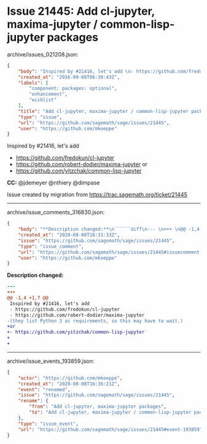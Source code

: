 # Issue 21445: Add cl-jupyter, maxima-jupyter / common-lisp-jupyter packages

archive/issues_021208.json:
```json
{
    "body": "Inspired by #21416, let's add \n- https://github.com/fredokun/cl-jupyter\n- https://github.com/robert-dodier/maxima-jupyter\nor\n- https://github.com/yitzchak/common-lisp-jupyter\n\n\n\n**CC:**  @jdemeyer @nthiery @dimpase\n\nIssue created by migration from https://trac.sagemath.org/ticket/21445\n\n",
    "created_at": "2016-09-08T06:38:43Z",
    "labels": [
        "component: packages: optional",
        "enhancement",
        "wishlist"
    ],
    "title": "Add cl-jupyter, maxima-jupyter / common-lisp-jupyter packages",
    "type": "issue",
    "url": "https://github.com/sagemath/sage/issues/21445",
    "user": "https://github.com/mkoeppe"
}
```
Inspired by #21416, let's add 
- https://github.com/fredokun/cl-jupyter
- https://github.com/robert-dodier/maxima-jupyter
or
- https://github.com/yitzchak/common-lisp-jupyter



**CC:**  @jdemeyer @nthiery @dimpase

Issue created by migration from https://trac.sagemath.org/ticket/21445





---

archive/issue_comments_316830.json:
```json
{
    "body": "**Description changed:**\n``````diff\n--- \n+++ \n@@ -1,4 +1,7 @@\n Inspired by #21416, let's add \n - https://github.com/fredokun/cl-jupyter\n - https://github.com/robert-dodier/maxima-jupyter\n-(they list Python 3 as requirements, so this may have to wait.)\n+or\n+- https://github.com/yitzchak/common-lisp-jupyter\n+\n+\n``````\n",
    "created_at": "2020-08-08T16:31:33Z",
    "issue": "https://github.com/sagemath/sage/issues/21445",
    "type": "issue_comment",
    "url": "https://github.com/sagemath/sage/issues/21445#issuecomment-316830",
    "user": "https://github.com/mkoeppe"
}
```

**Description changed:**
``````diff
--- 
+++ 
@@ -1,4 +1,7 @@
 Inspired by #21416, let's add 
 - https://github.com/fredokun/cl-jupyter
 - https://github.com/robert-dodier/maxima-jupyter
-(they list Python 3 as requirements, so this may have to wait.)
+or
+- https://github.com/yitzchak/common-lisp-jupyter
+
+
``````




---

archive/issue_events_193859.json:
```json
{
    "actor": "https://github.com/mkoeppe",
    "created_at": "2020-08-08T16:36:21Z",
    "event": "renamed",
    "issue": "https://github.com/sagemath/sage/issues/21445",
    "rename": {
        "from": "Add cl-jupyter, maxima-jupyter packages",
        "to": "Add cl-jupyter, maxima-jupyter / common-lisp-jupyter packages"
    },
    "type": "issue_event",
    "url": "https://github.com/sagemath/sage/issues/21445#event-193859"
}
```
